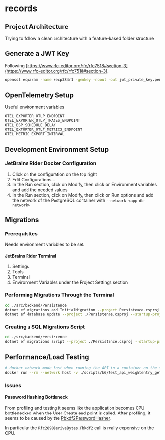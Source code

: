 # records

## Project Architecture
Trying to follow a clean architecture with a feature-based folder structure

## Generate a JWT Key
Following [https://www.rfc-editor.org/rfc/rfc7518#section-3](https://www.rfc-editor.org/rfc/rfc7518#section-3).
```bash
openssl ecparam -name secp384r1 -genkey -noout -out jwt_private_key.pem
```

## OpenTelemetry Setup
Useful environment variables
```bash
OTEL_EXPORTER_OTLP_ENDPOINT
OTEL_EXPORTER_OTLP_TRACES_ENDPOINT
OTEL_BSP_SCHEDULE_DELAY
OTEL_EXPORTER_OTLP_METRICS_ENDPOINT
OTEL_METRIC_EXPORT_INTERVAL
```

## Development Environment Setup

### JetBrains Rider Docker Configuration
1. Click on the configuration on the top right
2. Edit Configurations...
3. In the Run section, click on Modify, then click on Environment variables and add the needed values
5. In the Run section, click on Modify, then click on Run options and add the network of the PostgreSQL container with `--network <app-db-network>`


## Migrations

### Prerequisites
Needs environment variables to be set.

#### JetBrains Rider Terminal
1. Settings
2. Tools
3. Terminal
4. Environment Variables under the Project Settings section

### Performing Migrations Through the Terminal
```bash
cd ./src/backend/Persistence
dotnet ef migrations add InitialMigration --project Persistence.csproj --startup-project ../WebAPI/WebAPI.csproj 
dotnet ef database update --project ./Persistence.csproj --startup-project ../WebAPI/WebAPI.csproj 
```

### Creating a SQL Migrations Script
```bash
cd ./src/backend/Persistence
dotnet ef migrations script --project ./Persistence.csproj --startup-project ../WebAPI/WebAPI.csproj --idempotent --output migrations.sql

```

## Performance/Load Testing
```bash
# docker network mode host when running the API in a container on the same host
docker run --rm --network host -v ./scripts/k6/test_api_weightentry_get.js:/var/lib/test.js grafana/k6 run /var/lib/test.js # --env HOST=http://localhost:8080 --env URL_PATH=/api/v1/weightentry --env RPS_TARGET=1000
```

### Issues

#### Password Hashing Bottleneck
From profiling and testing it seems like the application becomes CPU bottlenecked when the User Create end point is called. After profiling, it seems to be caused by the [Pbkdf2PasswordHasher](./src/backend/Application/Features/PasswordFeatures/Pbkdf2PasswordHasher.cs).

In particular the `Rfc2898DeriveBytes.Pbkdf2` call is really expensive on the CPU.

